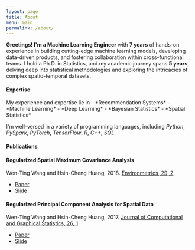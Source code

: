 ```yaml
---
layout: page
title: About
menu: main
permalink: /about/
---
```

**Greetings! I'm a Machine Learning Engineer** with **7 years** of hands-on experience in building cutting-edge machine learning models, developing data-driven products, and fostering collaboration within cross-functional teams. I hold a Ph.D. in Statistics, and my academic journey spans **5 years**, delving deep into statistical methodologies and exploring the intricacies of complex spatio-temporal datasets.

<h4>Expertise</h4>
My experience and expertise lie in 
- *Recommendation Systems*
- *Machine Learning*
- *Deep Learning*
- *Bayesian Statistics*
- *Spatial Statistics*

I'm well-versed in a variety of programming languages, including *Python*, *PySpark*, *PyTorch*, *TensorFlow*, *R*, *C++*, *SQL*.


<h4>Publications</h4>
<div class="list-group-item">
<h4 class="list-group-item-heading">Regularized Spatial Maximum Covariance Analysis</h4>
<div>Wen-Ting Wang and Hsin-Cheng Huang, 2018. <a href="https://onlinelibrary.wiley.com/doi/full/10.1002/env.2481"> Environmetrics, 29, 2</a>
</div>
<div>
<ul class="list-inline">
<li><a href="https://arxiv.org/pdf/1705.02716.pdf"><span class="label label-success">Paper</span></a></li>
<li><a href="https://www.slideshare.net/WenTingWang5/regularized-estimation-of-spatial-patterns"><span class="label label-success">Slide</span></a></li>
</ul>
</div>
</div>

<div class="list-group">
<div class="list-group-item">
<h4 class="list-group-item-heading"> Regularized Principal Component Analysis for Spatial Data</h4>
<div>Wen-Ting Wang and Hsin-Cheng Huang, 2017. <a href="http://www.tandfonline.com/doi/full/10.1080/10618600.2016.1157483">Journal of Computational and Graphical Statistics, 26, 1</a></div>
<div>
<ul class="list-inline">
<li><a href="https://arxiv.org/pdf/1501.03221v3.pdf"><span class="label label-success">Paper</span></a></li>
<li><a href="https://www.slideshare.net/WenTingWang5/spatpca3"><span class="label label-success">Slide</span></a></li>
</ul>
</div>
</div>
</div>

